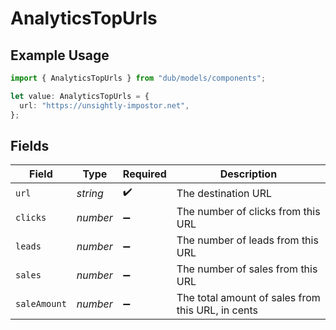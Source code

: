 # AnalyticsTopUrls

## Example Usage

```typescript
import { AnalyticsTopUrls } from "dub/models/components";

let value: AnalyticsTopUrls = {
  url: "https://unsightly-impostor.net",
};
```

## Fields

| Field                                             | Type                                              | Required                                          | Description                                       |
| ------------------------------------------------- | ------------------------------------------------- | ------------------------------------------------- | ------------------------------------------------- |
| `url`                                             | *string*                                          | :heavy_check_mark:                                | The destination URL                               |
| `clicks`                                          | *number*                                          | :heavy_minus_sign:                                | The number of clicks from this URL                |
| `leads`                                           | *number*                                          | :heavy_minus_sign:                                | The number of leads from this URL                 |
| `sales`                                           | *number*                                          | :heavy_minus_sign:                                | The number of sales from this URL                 |
| `saleAmount`                                      | *number*                                          | :heavy_minus_sign:                                | The total amount of sales from this URL, in cents |